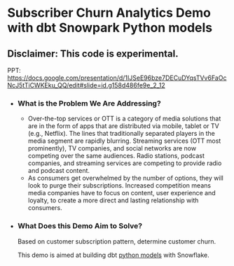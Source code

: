 # Subscriber Churn Analytics Demo with dbt Snowpark Python models

## Disclaimer: This code is experimental.
 
 PPT: https://docs.google.com/presentation/d/1IJSeE96bze7DECuDYqsTVv6FaOcNcJ5tTiCWKEku_QQ/edit#slide=id.g158d486fe9e_2_12

- ### What is the Problem We Are Addressing?
  - Over-the-top services or OTT is a category of media solutions that are in the form of apps that are distributed via mobile, tablet or TV (e.g., Netflix). The lines that traditionally separated players in the media segment are rapidly blurring. Streaming services (OTT most prominently), TV companies, and social networks are now competing over the same audiences. Radio stations, podcast companies, and streaming services are competing to provide radio and podcast content.
  - As consumers get overwhelmed by the number of options, they will look to purge their subscriptions. Increased competition means media companies have to focus on content, user experience and loyalty, to create a more direct and lasting relationship with consumers.


- ### What Does this Demo Aim to Solve?
  Based on customer subscription pattern, determine customer churn.

  This demo is aimed at building dbt [python models](https://deploy-preview-1754--docs-getdbt-com.netlify.app/docs/building-a-dbt-project/building-models/python-models) with Snowflake.

